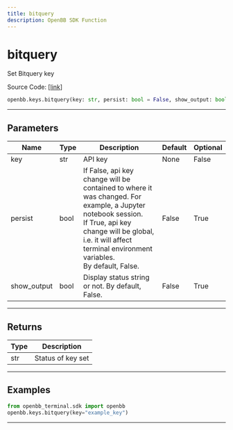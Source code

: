 ```yaml
---
title: bitquery
description: OpenBB SDK Function
---
```


# bitquery

Set Bitquery key

Source Code: [[link](https://github.com/OpenBB-finance/OpenBBTerminal/tree/main/openbb_terminal/keys_model.py#L1059)]

```python
openbb.keys.bitquery(key: str, persist: bool = False, show_output: bool = False)
```

---

## Parameters

| Name | Type | Description | Default | Optional |
| ---- | ---- | ----------- | ------- | -------- |
| key | str | API key | None | False |
| persist | bool | If False, api key change will be contained to where it was changed. For example, a Jupyter notebook session.<br/>If True, api key change will be global, i.e. it will affect terminal environment variables.<br/>By default, False. | False | True |
| show_output | bool | Display status string or not. By default, False. | False | True |


---

## Returns

| Type | Description |
| ---- | ----------- |
| str | Status of key set |
---

## Examples

```python
from openbb_terminal.sdk import openbb
openbb.keys.bitquery(key="example_key")
```

---

